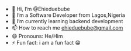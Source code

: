 - 👋 Hi, I’m @Ehieduebube
- 👀 I’m a Software Developer from Lagos,Nigeria
- 🌱 I’m currently learning backend development
- 📫 How to reach me ehieduebube@gmail.com
- 😄 Pronouns: He/Him
- ⚡ Fun fact: i am a fun fact 😁
